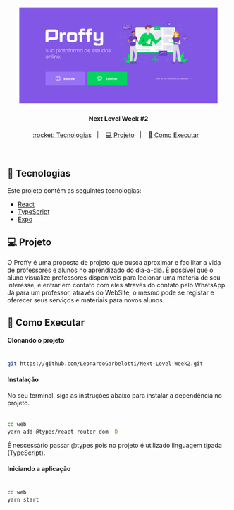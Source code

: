 <h1 align="center">
    <img alt="Página Inicial" src="./landingpage.png" width="450px" />
</h1>

<h4 align="center">
  Next Level Week #2
</h4>

<p align="center">
  <a href="#rocket-tecnologias"> :rocket: Tecnologias</a>&nbsp;&nbsp;&nbsp;|&nbsp;&nbsp;&nbsp;
  <a href="#-projeto">💻 Projeto</a>&nbsp;&nbsp;&nbsp;|&nbsp;&nbsp;&nbsp;
  <a href="#-como-executar">🔖 Como Executar</a>&nbsp;&nbsp;&nbsp;
</p>

<br>

## :rocket: Tecnologias

Este projeto contém as seguintes tecnologias:

- [React](https://reactjs.org)
- [TypeScript](https://www.typescriptlang.org/)
- [Expo](https://expo.io/)

## 💻 Projeto

O Proffy é uma proposta de projeto que busca aproximar e facilitar a vida de professores e alunos no aprendizado do dia-a-dia. É possível que o aluno visualize professores disponíveis para lecionar uma matéria de seu interesse, e entrar em contato com eles através do contato pelo WhatsApp. Já para um professor, através do WebSite, o mesmo pode se registar e oferecer seus serviços e materiais para novos alunos.

## 🔖 Como Executar

#### Clonando o projeto
```sh

git https://github.com/LeonardoGarbelotti/Next-Level-Week2.git

```
#### Instalação
No seu terminal, siga as instruções abaixo para instalar a dependência no projeto.
```sh

cd web
yarn add @types/react-router-dom -D

```
É nescessário passar @types pois no projeto é utilizado linguagem tipada (TypeScript).

#### Iniciando a aplicação
```sh

cd web
yarn start

```
